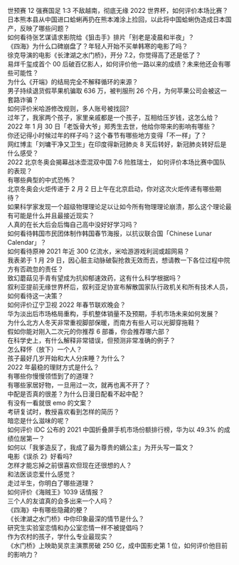 世预赛 12 强赛国足 1:3 不敌越南，彻底无缘 2022 世界杯，如何评价本场比赛？  
日本熊本县从中国进口蛤蜊再扔在熊本滩涂上捡回，以此将中国蛤蜊伪造成日本国产，反映了哪些问题？  
如何看待张艺谋请求影院给《狙击手》排片「别老是凌晨和半夜」？  
《四海》为什么口碑崩盘了？年轻人开始不买单韩寒的电影了吗？  
徐克导演的电影《长津湖之水门桥》，开分 7.2，你觉得高了还是低了？  
易烊千玺成首个 00 后破百亿影人，如何评价他一路以来的成绩？未来他还会有哪些可能性？  
为什么《开端》的结局完全不解释循环的来源？  
男子持续退货假苹果机骗取 636 万，被判服刑 26 个月，为何苹果公司会被这一套路诈骗？  
如何评价米哈游修改规则，多人账号被找回?  
过年了，我家两个孩子，家里亲戚都是一个孩子，互相给压岁钱，这怎么给？  
2022 年 1 月 30 日「老饭骨大爷」郑秀生去世，他给你带来的影响有哪些？  
你还记得小时候过年的样子吗？这个春节有哪些地方变得「不一样」了？  
网红博主「刘墉干净又卫生」在印度得新冠肺炎 8 天后转好，新冠肺炎转好后是什么感受？  
2022 北京冬奥会揭幕战冰壶混双中国 7:6 险胜瑞士， 如何评价本场比赛中国队的表现？  
有哪些典型的中式恐怖？  
北京冬奥会火炬传递于 2 月 2 日上午在北京启动，你对这次火炬传递有哪些期待？  
如果科学家发现一个超级物理理论足以让如今所有物理理论崩溃，那么这个理论最有可能是什么并且最接近现实？  
人真的在长大后会后悔自己高中没好好学习吗？  
如何看待韩国市民团体制作韩国春节海报，以抗议联合国「Chinese Lunar Calendar」？  
如何看待原神 2021 年近 300 亿流水，米哈游游戏利润或超网易？  
我表弟于 1 月 29 日，因心脏主动脉破裂抢救无效而去，想请教一下各位过程中院方有否疏忽的责任？  
致幻蘑菇见手青有望成为抗抑郁速效药，这有什么科学根据吗？  
叙利亚提前无缘世界杯后，叙利亚足协宣布解散国家队行政机关和所有技术人员，如何看待这一决策？  
如何评价辽宁卫视 2022 年春节联欢晚会？  
华为淡出后市场格局重构，手机整体销量不及预期，手机市场未来如何发展？  
为什么北方人冬天非常重视脚部保暖，而南方有些人可以光脚穿拖鞋？  
假如你能对刚入二次元的你推荐 6 部番，你会推荐哪六部？  
在科学史上，有什么解释非常错误，但预测非常准确的例子？  
怎么释怀（放下）一个人？  
孩子最好几岁开始和大人分床睡？为什么？  
2022 年最稳的理财方式是什么？  
有哪些你慢慢领悟到了的道理？  
有哪些家居好物，一旦用过一次，就再也离不开了？  
中配是否真的很差？为什么日漫日配看不起中配？  
有没有一看就很 emo 的文案？  
考研复试时，教授喜欢看到怎样的简历？  
暗恋是什么滋味的呢？  
如何评价 IDC 公布的 2021 中国折叠屏手机市场份额排行榜，华为以 49.3% 的成绩位居第一？  
如何以「我爹造反了，我成了最为尊贵的嫡公主」为开头写一篇文？  
电影《误杀 2》好看吗?  
怎样才能忘掉之前很喜欢但现在还很想的人？  
和法医谈恋爱什么感觉？  
走过半生，你明白了哪些道理？  
如何评价《海贼王》1039 话情报？  
三个人的友谊真的会多出来一个人吗？  
《四海》中有哪些隐藏的梗？  
《长津湖之水门桥》中你印象最深的情节是什么？  
研究生实验室恋情和办公室恋情一样不被提倡吗？  
作为农村的孩子，学什么专业最现实？  
《水门桥》上映助吴京主演票房破 250 亿，成中国影史第 1 位，如何评价他目前的影响力？  
